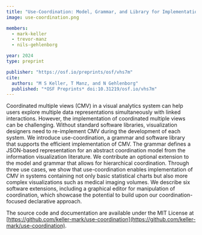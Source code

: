 ```yaml
---
title: "Use-Coordination: Model, Grammar, and Library for Implementation of Coordinated Multiple Views"
image: use-coordination.png

members:
  - mark-keller
  - trevor-manz
  - nils-gehlenborg

year: 2024
type: preprint

publisher: "https://osf.io/preprints/osf/vhs7m"
cite:
  authors: "M S Keller, T Manz, and N Gehlenborg"
  published: "*OSF Preprints* doi:10.31219/osf.io/vhs7m"
---
```

Coordinated multiple views (CMV) in a visual analytics system can help users explore multiple data representations simultaneously with linked interactions. However, the implementation of coordinated multiple views can be challenging. Without standard software libraries, visualization designers need to re-implement CMV during the development of each system. We introduce use-coordination, a grammar and software library that supports the efficient implementation of CMV. The grammar defines a JSON-based representation for an abstract coordination model from the information visualization literature. We contribute an optional extension to the model and grammar that allows for hierarchical coordination. Through three use cases, we show that use-coordination enables implementation of CMV in systems containing not only basic statistical charts but also more complex visualizations such as medical imaging volumes. We describe six software extensions, including a graphical editor for manipulation of coordination, which showcase the potential to build upon our coordination-focused declarative approach.

The source code and documentation are available under the MIT License at [https://github.com/keller-mark/use-coordination](https://github.com/keller-mark/use-coordination).
